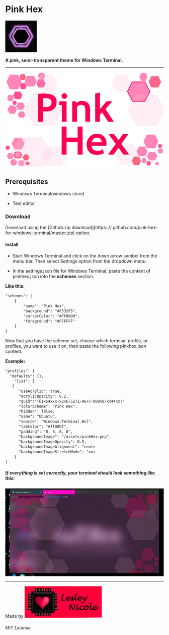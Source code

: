 # **Pink Hex**

![Pink Hex!](assets/pinkHexLogo.jpg)

**A pink, semi-transparent theme for Windows Terminal.**

---

![Pink Hex for Windows Terminal!](/assets/pinkHex.png)

## **Prerequisites**

- Windows Terminal(windows store)

- Text editor

### **Download**

Download using the [Github.zip download](https:://
github.com/pink-hex-for-windows-terminal/master.zip)
option.

#### **Install**

- Start Windows Terminal and click on the down arrow symbol from the menu bar. Then select Settings option from the dropdown menu.

- In the settings.json file for Windows Terminal, paste the content of pinkhex.json into the **schemes** section.

**Like this:**

    "schemes": [
        {
            "name": "Pink Hex",
            "background": "#F532F5",
            "cursorColor": "#FF089D",
            "foreground": "#FFFFFF"
        }
    ]

Now that you have the scheme set, choose which terminal profile, or profiles, you want to use it on, then paste the following pinkhex.json content.

**Example:**

    "profiles": {
      "defaults": {},
        "list": [
       {
          "useAcrylic": true,
          "acrylicOpacity": 0.2,
          "guid":"(61x54xxx-x2x6-5271-96x7-009x87xx44xx)"
          "colorScheme": "Pink Hex",
          "hidden": false,
          "name": "Ubuntu",
          "source": "Windows.Terminal.Wsl",
          "tabColor": "#ff00bf",
          "padding": "8, 8, 8, 8",
          "backgroundImage": "/assets/pinkHex.png",
          "backgroundImageOpacity": 0.5,
          "backgroundImageAlignment": "cente
          "backgroundImageStretchMode": "uni
        }
    ]

##### **If everything is set correctly, your terminal should look something like this:**

![Screenshot!](/assets/pinkHexScreen.jpg)

---

Made by ![Lesley-Nicole!](/assets/logo_lesley.png)

###### MIT License
